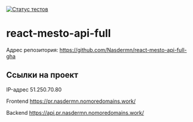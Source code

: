 [![Статус тестов](../../actions/workflows/tests.yml/badge.svg)](../../actions/workflows/tests.yml)

# react-mesto-api-full

Адрес репозитория: https://github.com/Nasdermn/react-mesto-api-full-gha

## Ссылки на проект

IP-адрес 51.250.70.80

Frontend https://pr.nasdermn.nomoredomains.work/

Backend https://api.pr.nasdermn.nomoredomains.work/

